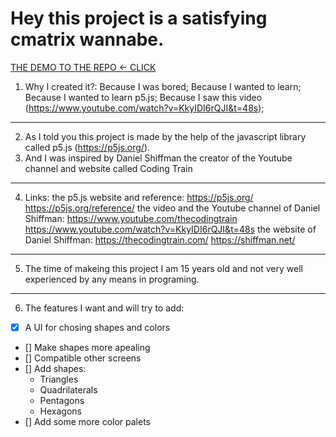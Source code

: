    # Hey this project is a satisfying cmatrix wannabe.

   [ THE DEMO TO THE REPO  <- CLICK](https://ytinoooon.github.io/js_rain/index.html)

1. Why I created it?:
    Because I was bored;
    Because I wanted to learn;
    Because I wanted to learn p5.js;
    Because I saw this video (https://www.youtube.com/watch?v=KkyIDI6rQJI&t=48s);
---
2. As I told you this project is made by the help of the javascript library called p5.js (https://p5js.org/).
3. And I was inspired by Daniel Shiffman the creator of the Youtube channel and website called Coding Train
---
4. Links:
  the p5.js website and reference: 
    https://p5js.org/
    https://p5js.org/reference/
  the video and the Youtube channel of Daniel Shiffman: 
    https://www.youtube.com/thecodingtrain
    https://www.youtube.com/watch?v=KkyIDI6rQJI&t=48s
  the website of Daniel Shiffman: 
    https://thecodingtrain.com/
    https://shiffman.net/
---
5. The time of makeing this project I am 15 years old and not very well experienced by any means in programing.
---
6. The features I want and will try to add:
  - [x] A UI for chosing shapes and colors 
  - [] Make shapes more apealing
  - [] Compatible other screens
  - [] Add shapes: 
    - Triangles
    - Quadrilaterals
    - Pentagons
    - Hexagons
  - [] Add some more color palets

